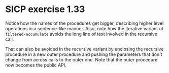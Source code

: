 # SICP exercise 1.33

Notice how the names of the procedures get bigger, describing higher level operations in a sentence-like manner.
Also, note how the iterative variant of `filtered-accumulate` avoids the long line of text involved in the recursive call.

That can also be avoided in the recursive variant by enclosing the recursive procedure in a new outer procedure and pushing the parameters that don't change from across calls to the outer one. Note that the outer procedure now becomes the public API. 